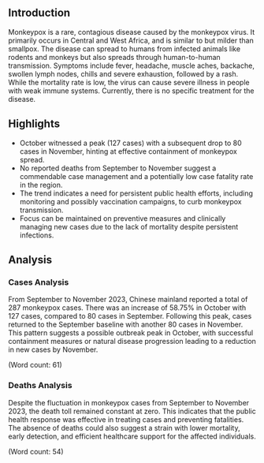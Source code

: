 ## Introduction

Monkeypox is a rare, contagious disease caused by the monkeypox virus. It primarily occurs in Central and West Africa, and is similar to but milder than smallpox. The disease can spread to humans from infected animals like rodents and monkeys but also spreads through human-to-human transmission. Symptoms include fever, headache, muscle aches, backache, swollen lymph nodes, chills and severe exhaustion, followed by a rash. While the mortality rate is low, the virus can cause severe illness in people with weak immune systems. Currently, there is no specific treatment for the disease.
## Highlights

- October witnessed a peak (127 cases) with a subsequent drop to 80 cases in November, hinting at effective containment of monkeypox spread. <br/>
- No reported deaths from September to November suggest a commendable case management and a potentially low case fatality rate in the region. <br/>
- The trend indicates a need for persistent public health efforts, including monitoring and possibly vaccination campaigns, to curb monkeypox transmission. <br/>
- Focus can be maintained on preventive measures and clinically managing new cases due to the lack of mortality despite persistent infections. <br/>
## Analysis

### Cases Analysis
From September to November 2023, Chinese mainland reported a total of 287 monkeypox cases. There was an increase of 58.75% in October with 127 cases, compared to 80 cases in September. Following this peak, cases returned to the September baseline with another 80 cases in November. This pattern suggests a possible outbreak peak in October, with successful containment measures or natural disease progression leading to a reduction in new cases by November.

(Word count: 61)

### Deaths Analysis
Despite the fluctuation in monkeypox cases from September to November 2023, the death toll remained constant at zero. This indicates that the public health response was effective in treating cases and preventing fatalities. The absence of deaths could also suggest a strain with lower mortality, early detection, and efficient healthcare support for the affected individuals.

(Word count: 54)
